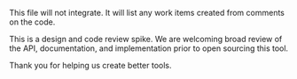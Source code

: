 This file will not integrate. It will list any work items created from comments on the code.

This is a design and code review spike. We are welcoming broad review of the API, documentation, and implementation prior to open sourcing this tool.

Thank you for helping us create better tools.